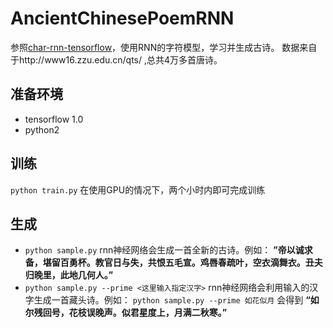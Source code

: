 # AncientChinesePoemRNN

参照[char-rnn-tensorflow](https://github.com/sherjilozair/char-rnn-tensorflow)，使用RNN的字符模型，学习并生成古诗。
数据来自于http://www16.zzu.edu.cn/qts/ ,总共4万多首唐诗。

## 准备环境

* tensorflow 1.0
* python2

## 训练
`python train.py`
在使用GPU的情况下，两个小时内即可完成训练

## 生成

* `python sample.py`
rnn神经网络会生成一首全新的古诗。例如：
**”帝以诚求备，堪留百勇杯。教官日与失，共恨五毛宣。鸡唇春疏叶，空衣滴舞衣。丑夫归晚里，此地几何人。”**
* `python sample.py --prime <这里输入指定汉字>`
rnn神经网络会利用输入的汉字生成一首藏头诗。例如：
  `python sample.py --prime 如花似月` 会得到
  **“如尔残回号，花枝误晚声。似君星度上，月满二秋寒。”**
